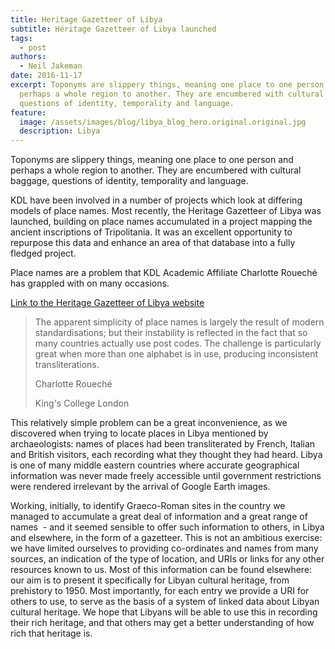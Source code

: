 ```yaml
---
title: Heritage Gazetteer of Libya
subtitle: Heritage Gazetteer of Libya launched
tags:
  - post
authors:
  - Neil Jakeman
date: 2016-11-17
excerpt: Toponyms are slippery things, meaning one place to one person and
  perhaps a whole region to another. They are encumbered with cultural baggage,
  questions of identity, temporality and language.
feature:
  image: /assets/images/blog/libya_blog_hero.original.original.jpg
  description: Libya
---
```


Toponyms are slippery things, meaning one place to one person and perhaps a whole region to another. They are encumbered with cultural baggage, questions of identity, temporality and language.

KDL have been involved in a number of projects which look at differing models of place names. Most recently, the Heritage Gazetteer of Libya was launched, building on place names accumulated in a project mapping the ancient inscriptions of Tripolitania. It was an excellent opportunity to repurpose this data and enhance an area of that database into a fully fledged project.

Place names are a problem that KDL Academic Affiliate Charlotte Roueché has grappled with on many occasions.

[Link to the Heritage Gazetteer of Libya website](http://www.slsgazetteer.org/)

> The apparent simplicity of place names is largely the result of modern standardisations; but their instability is reflected in the fact that so many countries actually use post codes. The challenge is particularly great when more than one alphabet is in use, producing inconsistent transliterations.
>
> Charlotte Roueché
>
> King's College London

This relatively simple problem can be a great inconvenience, as we discovered when trying to locate places in Libya mentioned by archaeologists: names of places had been transliterated by French, Italian and British visitors, each recording what they thought they had heard. Libya is one of many middle eastern countries where accurate geographical information was never made freely accessible until government restrictions were rendered irrelevant by the arrival of Google Earth images.

Working, initially, to identify Graeco-Roman sites in the country we managed to accumulate a great deal of information and a great range of names  - and it seemed sensible to offer such information to others, in Libya and elsewhere, in the form of a gazetteer. This is not an ambitious exercise: we have limited ourselves to providing co-ordinates and names from many sources, an indication of the type of location, and URIs or links for any other resources known to us. Most of this information can be found elsewhere: our aim is to present it specifically for Libyan cultural heritage, from prehistory to 1950. Most importantly, for each entry we provide a URI for others to use, to serve as the basis of a system of linked data about Libyan cultural heritage. We hope that Libyans will be able to use this in recording their rich heritage, and that others may get a better understanding of how rich that heritage is.
